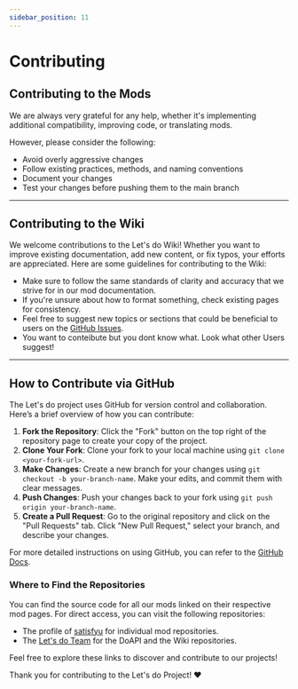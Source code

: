 ```yaml
---
sidebar_position: 11
---
```


# Contributing

## Contributing to the Mods
We are always very grateful for any help, whether it's implementing additional compatibility, improving code, or translating mods.

However, please consider the following:

* Avoid overly aggressive changes
* Follow existing practices, methods, and naming conventions
* Document your changes
* Test your changes before pushing them to the main branch

***

## Contributing to the Wiki
We welcome contributions to the Let's do Wiki! Whether you want to improve existing documentation, add new content, or fix typos, your efforts are appreciated. Here are some guidelines for contributing to the Wiki:

* Make sure to follow the same standards of clarity and accuracy that we strive for in our mod documentation.
* If you're unsure about how to format something, check existing pages for consistency.
* Feel free to suggest new topics or sections that could be beneficial to users on the [GitHub Issues](https://github.com/Team-Let-s-Do/Lets-Do-Wiki/issues).
* You want to conteibute but you dont know what. Look what other Users suggest!

***

## How to Contribute via GitHub
The Let's do project uses GitHub for version control and collaboration. Here’s a brief overview of how you can contribute:

1. **Fork the Repository**: Click the "Fork" button on the top right of the repository page to create your copy of the project.
2. **Clone Your Fork**: Clone your fork to your local machine using `git clone <your-fork-url>`.
3. **Make Changes**: Create a new branch for your changes using `git checkout -b your-branch-name`. Make your edits, and commit them with clear messages.
4. **Push Changes**: Push your changes back to your fork using `git push origin your-branch-name`.
5. **Create a Pull Request**: Go to the original repository and click on the "Pull Requests" tab. Click "New Pull Request," select your branch, and describe your changes.

For more detailed instructions on using GitHub, you can refer to the [GitHub Docs](https://docs.github.com/en/get-started/quickstart).

### Where to Find the Repositories
You can find the source code for all our mods linked on their respective mod pages. For direct access, you can visit the following repositories:

- The profile of [satisfyu](https://github.com/satisfyu?tab=repositories) for individual mod repositories.
- The [Let's do Team](https://github.com/Team-Let-s-Do) for the DoAPI and the Wiki repositories.

Feel free to explore these links to discover and contribute to our projects!

Thank you for contributing to the Let's do Project! ❤️